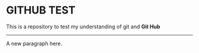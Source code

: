 # GITHUB TEST
This is a repository to test my understanding of git and **Git Hub**

***
A new paragraph here.